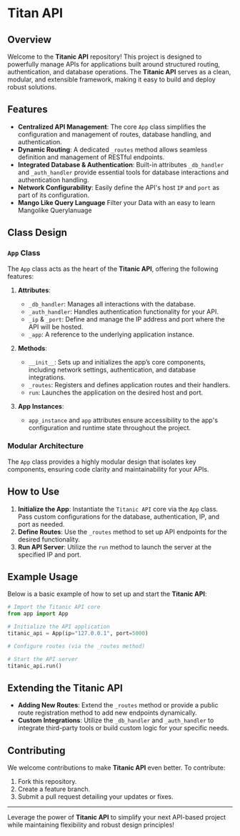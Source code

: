 # Titan API

## Overview

Welcome to the **Titanic API** repository! This project is designed to powerfully manage APIs for applications built around structured routing, authentication, and database operations. The **Titanic API** serves as a clean, modular, and extensible framework, making it easy to build and deploy robust solutions.

## Features

- **Centralized API Management**: The core `App` class simplifies the configuration and management of routes, database handling, and authentication.
- **Dynamic Routing**: A dedicated `_routes` method allows seamless definition and management of RESTful endpoints.
- **Integrated Database & Authentication**: Built-in attributes `_db_handler` and `_auth_handler` provide essential tools for database interactions and authentication handling.
- **Network Configurability**: Easily define the API's host `IP` and `port` as part of its configuration.
- **Mango Like Query Language** Filter your Data with an easy to learn Mangolike Querylanuage

## Class Design

### `App` Class

The `App` class acts as the heart of the **Titanic API**, offering the following features:

1. **Attributes**:
   - `_db_handler`: Manages all interactions with the database.
   - `_auth_handler`: Handles authentication functionality for your API.
   - `_ip` & `_port`: Define and manage the IP address and port where the API will be hosted.
   - `_app`: A reference to the underlying application instance.

2. **Methods**:
   - `__init__`: Sets up and initializes the app’s core components, including network settings, authentication, and database integrations.
   - `_routes`: Registers and defines application routes and their handlers.
   - `run`: Launches the application on the desired host and port.

3. **App Instances**:
   - `app_instance` and `app` attributes ensure accessibility to the app's configuration and runtime state throughout the project.

### Modular Architecture

The `App` class provides a highly modular design that isolates key components, ensuring code clarity and maintainability for your APIs.

## How to Use

1. **Initialize the App**: Instantiate the `Titanic API` core via the `App` class. Pass custom configurations for the database, authentication, IP, and port as needed.
2. **Define Routes**: Use the `_routes` method to set up API endpoints for the desired functionality.
3. **Run API Server**: Utilize the `run` method to launch the server at the specified IP and port.

## Example Usage

Below is a basic example of how to set up and start the **Titanic API**:

```python
# Import the Titanic API core
from app import App

# Initialize the API application
titanic_api = App(ip="127.0.0.1", port=5000)

# Configure routes (via the _routes method)

# Start the API server
titanic_api.run()
```

## Extending the Titanic API

- **Adding New Routes**: Extend the `_routes` method or provide a public route registration method to add new endpoints dynamically.
- **Custom Integrations**: Utilize the `_db_handler` and `_auth_handler` to integrate third-party tools or build custom logic for your specific needs.

## Contributing

We welcome contributions to make **Titanic API** even better. To contribute:

1. Fork this repository.
2. Create a feature branch.
3. Submit a pull request detailing your updates or fixes.

---

Leverage the power of **Titanic API** to simplify your next API-based project while maintaining flexibility and robust design principles!
